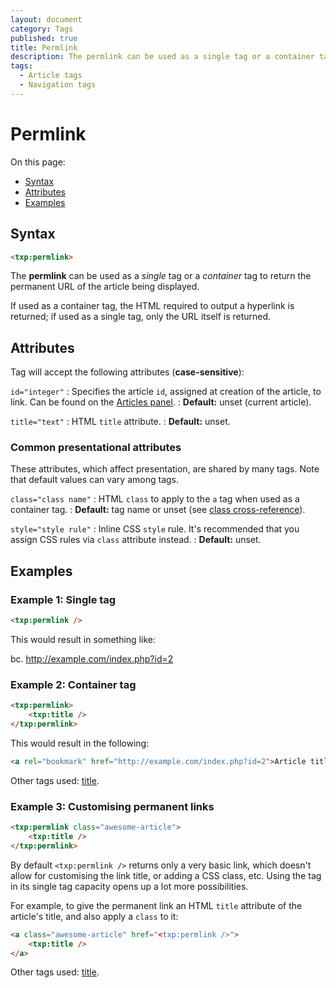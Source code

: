 ```yaml
---
layout: document
category: Tags
published: true
title: Permlink
description: The permlink can be used as a single tag or a container tag to return the permanent URL of the article being displayed.
tags:
  - Article tags
  - Navigation tags
---
```


# Permlink

On this page:

* [Syntax](#syntax)
* [Attributes](#attributes)
* [Examples](#examples)

## Syntax

~~~ html
<txp:permlink>
~~~

The **permlink** can be used as a *single* tag or a *container* tag to return the permanent URL of the article being displayed.

If used as a container tag, the HTML required to output a hyperlink is returned; if used as a single tag, only the URL itself is returned.

## Attributes

Tag will accept the following attributes (**case-sensitive**):

`id="integer"`
: Specifies the article `id`, assigned at creation of the article, to link. Can be found on the [Articles panel](https://docs.textpattern.io/administration/articles-panel).
: **Default:** unset (current article).

`title="text"`
: HTML `title` attribute.
: **Default:** unset.

### Common presentational attributes

These attributes, which affect presentation, are shared by many tags. Note that default values can vary among tags.

`class="class name"`
: HTML `class` to apply to the `a` tag when used as a container tag.
: **Default:** tag name or unset (see [class cross-reference](https://docs.textpattern.io/tags/tag-attributes-cross-reference#class)).

`style="style rule"`
: Inline CSS `style` rule. It's recommended that you assign CSS rules via `class` attribute instead.
: **Default:** unset.

## Examples

### Example 1: Single tag

~~~ html
<txp:permlink />
~~~

This would result in something like:

bc. http://example.com/index.php?id=2

### Example 2: Container tag

~~~ html
<txp:permlink>
    <txp:title />
</txp:permlink>
~~~

This would result in the following:

~~~ html
<a rel="bookmark" href="http://example.com/index.php?id=2">Article title</a>
~~~

Other tags used: [title](title).

### Example 3: Customising permanent links

~~~ html
<txp:permlink class="awesome-article">
    <txp:title />
</txp:permlink>
~~~

By default `<txp:permlink />` returns only a very basic link, which doesn't allow for customising the link title, or adding a CSS class, etc. Using the tag in its single tag capacity opens up a lot more possibilities.

For example, to give the permanent link an HTML `title` attribute of the article's title, and also apply a `class` to it:

~~~ html
<a class="awesome-article" href="<txp:permlink />">
    <txp:title />
</a>
~~~

Other tags used: [title](title).
